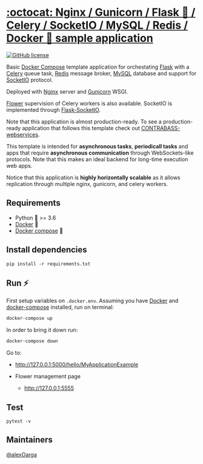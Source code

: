 
# [:octocat: Nginx / Gunicorn / Flask :snake: / Celery / SocketIO / MySQL / Redis / Docker :whale: sample application](https://github.com/alexOarga/docker-nginx-flask-celery-mysql-redis) 

[![GitHub license](https://img.shields.io/badge/license-MIT-blue.svg)]() 

Basic [Docker Compose](https://docs.docker.com/compose/) template application for orchestating [Flask](https://flask.palletsprojects.com/en/2.0.x/) with a [Celery](https://docs.celeryproject.org/en/stable/) queue task, [Redis](https://redis.io/) message broker, [MySQL](https://www.mysql.com/) database and support for [SocketIO](https://socket.io/) protocol.

Deployed with [Nginx](https://nginx.org/en/) server and [Gunicorn](https://gunicorn.org/) WSGI.

[Flower](https://flower.readthedocs.io/en/latest/) supervision of Celery workers is also available. SocketIO is implemented through [Flask-SocketIO](https://flask-socketio.readthedocs.io/en/latest/).

Note that this application is almost production-ready. To see a production-ready application that follows this template check out [CONTRABASS-webservices](https://github.com/openCONTRABASS/CONTRABASS-webservice).

This template is intended for **asynchronous tasks**, **periodicall tasks** and apps that require **asynchronous communication** through WebSockets-like protocols. 
Note that this makes an ideal backend for long-time execution web apps. 

Notice that this application is **highly horizontally scalable** as it allows replication through multiple nginx, gunicorn, and celery workers. 

## Requirements
- Python :snake: >= 3.6
- [Docker](https://docs.docker.com/engine/install/) :whale:
- [Docker compose](https://docs.docker.com/compose/install/) :whale:

## Install dependencies
```
pip install -r requirements.txt
```

## Run :zap:
First setup variables on ```.docker.env```.
Assuming you have [Docker](https://docs.docker.com/install/) and [docker-compose](https://docs.docker.com/compose/install/) installed, run on terminal:
```bash
docker-compose up
```

In order to bring it down run:
```bash
docker-compose down
```

Go to:
  - http://127.0.0.1:5000/hello/MyApplicationExample
  
- Flower management page
  - http://127.0.0.1:5555




## Test

```
pytest -v
```

## Maintainers
[@alexOarga](https://github.com/alexOarga)

